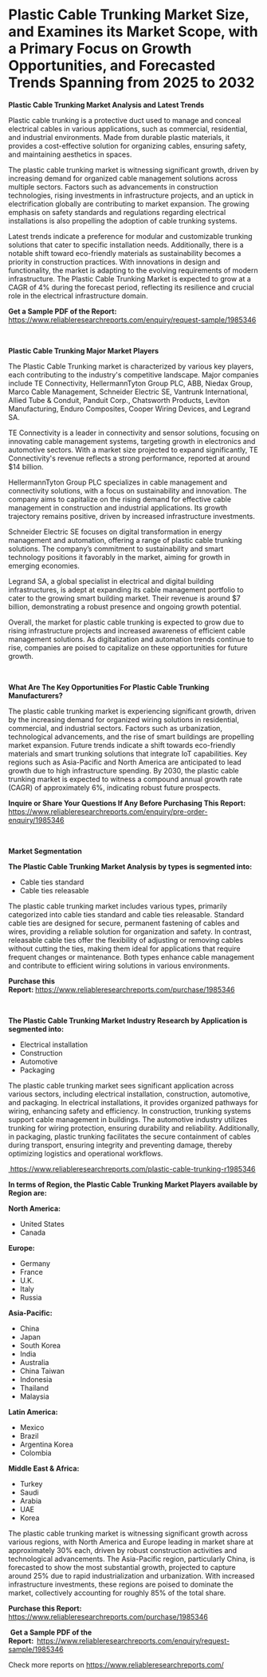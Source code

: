 <p><h1>Plastic Cable Trunking Market Size, and Examines its Market Scope, with a Primary Focus on Growth Opportunities, and Forecasted Trends Spanning from 2025 to 2032</h1></p><p><strong>Plastic Cable Trunking Market Analysis and Latest Trends</strong></p>
<p><p>Plastic cable trunking is a protective duct used to manage and conceal electrical cables in various applications, such as commercial, residential, and industrial environments. Made from durable plastic materials, it provides a cost-effective solution for organizing cables, ensuring safety, and maintaining aesthetics in spaces.</p><p>The plastic cable trunking market is witnessing significant growth, driven by increasing demand for organized cable management solutions across multiple sectors. Factors such as advancements in construction technologies, rising investments in infrastructure projects, and an uptick in electrification globally are contributing to market expansion. The growing emphasis on safety standards and regulations regarding electrical installations is also propelling the adoption of cable trunking systems.</p><p>Latest trends indicate a preference for modular and customizable trunking solutions that cater to specific installation needs. Additionally, there is a notable shift toward eco-friendly materials as sustainability becomes a priority in construction practices. With innovations in design and functionality, the market is adapting to the evolving requirements of modern infrastructure. The Plastic Cable Trunking Market is expected to grow at a CAGR of 4% during the forecast period, reflecting its resilience and crucial role in the electrical infrastructure domain.</p></p>
<p><strong>Get a Sample PDF of the Report:&nbsp;</strong> <a href="https://www.reliableresearchreports.com/enquiry/request-sample/1985346?utm_campaign=2300&utm_medium=2&utm_source=Github&utm_content=ia&utm_term=19022025&utm_id=plastic-cable-trunking">https://www.reliableresearchreports.com/enquiry/request-sample/1985346</a></p>
<p>&nbsp;</p>
<p><strong>Plastic Cable Trunking Major Market Players</strong></p>
<p><p>The Plastic Cable Trunking market is characterized by various key players, each contributing to the industry's competitive landscape. Major companies include TE Connectivity, HellermannTyton Group PLC, ABB, Niedax Group, Marco Cable Management, Schneider Electric SE, Vantrunk International, Allied Tube & Conduit, Panduit Corp., Chatsworth Products, Leviton Manufacturing, Enduro Composites, Cooper Wiring Devices, and Legrand SA.</p><p>TE Connectivity is a leader in connectivity and sensor solutions, focusing on innovating cable management systems, targeting growth in electronics and automotive sectors. With a market size projected to expand significantly, TE Connectivity's revenue reflects a strong performance, reported at around $14 billion.</p><p>HellermannTyton Group PLC specializes in cable management and connectivity solutions, with a focus on sustainability and innovation. The company aims to capitalize on the rising demand for effective cable management in construction and industrial applications. Its growth trajectory remains positive, driven by increased infrastructure investments.</p><p>Schneider Electric SE focuses on digital transformation in energy management and automation, offering a range of plastic cable trunking solutions. The company’s commitment to sustainability and smart technology positions it favorably in the market, aiming for growth in emerging economies.</p><p>Legrand SA, a global specialist in electrical and digital building infrastructures, is adept at expanding its cable management portfolio to cater to the growing smart building market. Their revenue is around $7 billion, demonstrating a robust presence and ongoing growth potential.</p><p>Overall, the market for plastic cable trunking is expected to grow due to rising infrastructure projects and increased awareness of efficient cable management solutions. As digitalization and automation trends continue to rise, companies are poised to capitalize on these opportunities for future growth.</p></p>
<p>&nbsp;</p>
<p><strong>What Are The Key Opportunities For Plastic Cable Trunking Manufacturers?</strong></p>
<p><p>The plastic cable trunking market is experiencing significant growth, driven by the increasing demand for organized wiring solutions in residential, commercial, and industrial sectors. Factors such as urbanization, technological advancements, and the rise of smart buildings are propelling market expansion. Future trends indicate a shift towards eco-friendly materials and smart trunking solutions that integrate IoT capabilities. Key regions such as Asia-Pacific and North America are anticipated to lead growth due to high infrastructure spending. By 2030, the plastic cable trunking market is expected to witness a compound annual growth rate (CAGR) of approximately 6%, indicating robust future prospects.</p></p>
<p><strong>Inquire or Share Your Questions If Any Before Purchasing This Report:</strong> <a href="https://www.reliableresearchreports.com/enquiry/pre-order-enquiry/1985346?utm_campaign=2300&utm_medium=2&utm_source=Github&utm_content=ia&utm_term=19022025&utm_id=plastic-cable-trunking">https://www.reliableresearchreports.com/enquiry/pre-order-enquiry/1985346</a></p>
<p>&nbsp;</p>
<p><strong>Market Segmentation</strong></p>
<p><strong>The Plastic Cable Trunking Market Analysis by types is segmented into:</strong></p>
<p><ul><li>Cable ties standard</li><li>Cable ties releasable</li></ul></p>
<p><p>The plastic cable trunking market includes various types, primarily categorized into cable ties standard and cable ties releasable. Standard cable ties are designed for secure, permanent fastening of cables and wires, providing a reliable solution for organization and safety. In contrast, releasable cable ties offer the flexibility of adjusting or removing cables without cutting the ties, making them ideal for applications that require frequent changes or maintenance. Both types enhance cable management and contribute to efficient wiring solutions in various environments.</p></p>
<p><strong>Purchase this Report:&nbsp;</strong><a href="https://www.reliableresearchreports.com/purchase/1985346?utm_campaign=2300&utm_medium=2&utm_source=Github&utm_content=ia&utm_term=19022025&utm_id=plastic-cable-trunking">https://www.reliableresearchreports.com/purchase/1985346</a></p>
<p>&nbsp;</p>
<p><strong>The Plastic Cable Trunking Market Industry Research by Application is segmented into:</strong></p>
<p><ul><li>Electrical installation</li><li>Construction</li><li>Automotive</li><li>Packaging</li></ul></p>
<p><p>The plastic cable trunking market sees significant application across various sectors, including electrical installation, construction, automotive, and packaging. In electrical installations, it provides organized pathways for wiring, enhancing safety and efficiency. In construction, trunking systems support cable management in buildings. The automotive industry utilizes trunking for wiring protection, ensuring durability and reliability. Additionally, in packaging, plastic trunking facilitates the secure containment of cables during transport, ensuring integrity and preventing damage, thereby optimizing logistics and operational workflows.</p></p>
<p><a href="https://www.reliableresearchreports.com/plastic-cable-trunking-r1985346?utm_campaign=2300&utm_medium=2&utm_source=Github&utm_content=ia&utm_term=19022025&utm_id=plastic-cable-trunking">&nbsp;https://www.reliableresearchreports.com/plastic-cable-trunking-r1985346</a></p>
<p><strong>In terms of Region, the Plastic Cable Trunking Market Players available by Region are:</strong></p>
<p>
    <p> <strong> North America: </strong>
        <ul>
            <li>United States</li>
            <li>Canada</li>
        </ul>
        </p> 
    <p> <strong> Europe: </strong>
        <ul>
            <li>Germany</li>
            <li>France</li>
            <li>U.K.</li>
            <li>Italy</li>
            <li>Russia</li>
        </ul>
        </p> 
    <p> <strong> Asia-Pacific: </strong>
        <ul>
            <li>China</li>
            <li>Japan</li>
            <li>South Korea</li>
            <li>India</li>
            <li>Australia</li>
            <li>China Taiwan</li>
            <li>Indonesia</li>
            <li>Thailand</li>
            <li>Malaysia</li>
        </ul>
        </p> 
    <p> <strong> Latin America: </strong>
        <ul>
            <li>Mexico</li>
            <li>Brazil</li>
            <li>Argentina Korea</li>
            <li>Colombia</li>
        </ul>
        </p> 
    <p> <strong> Middle East & Africa: </strong>
        <ul>
            <li>Turkey</li>
            <li>Saudi</li>
            <li>Arabia</li>
            <li>UAE</li>
            <li>Korea</li>
        </ul>
    </p>
    </p>
<p><p>The plastic cable trunking market is witnessing significant growth across various regions, with North America and Europe leading in market share at approximately 30% each, driven by robust construction activities and technological advancements. The Asia-Pacific region, particularly China, is forecasted to show the most substantial growth, projected to capture around 25% due to rapid industrialization and urbanization. With increased infrastructure investments, these regions are poised to dominate the market, collectively accounting for roughly 85% of the total share.</p></p>
<p><strong>Purchase this Report: </strong><a href="https://www.reliableresearchreports.com/purchase/1985346?utm_campaign=2300&utm_medium=2&utm_source=Github&utm_content=ia&utm_term=19022025&utm_id=plastic-cable-trunking">https://www.reliableresearchreports.com/purchase/1985346</a></p>
<p>&nbsp;<strong>Get a Sample PDF of the Report:&nbsp;&nbsp;</strong><a href="https://www.reliableresearchreports.com/enquiry/request-sample/1985346?utm_campaign=2300&utm_medium=2&utm_source=Github&utm_content=ia&utm_term=19022025&utm_id=plastic-cable-trunking">https://www.reliableresearchreports.com/enquiry/request-sample/1985346</a></p>
<p><strong></strong></p>
<p>Check more reports on <a href="https://www.reliableresearchreports.com/?utm_campaign=2300&utm_medium=2&utm_source=Github&utm_content=ia&utm_term=19022025&utm_id=plastic-cable-trunking">https://www.reliableresearchreports.com/</a></p>
